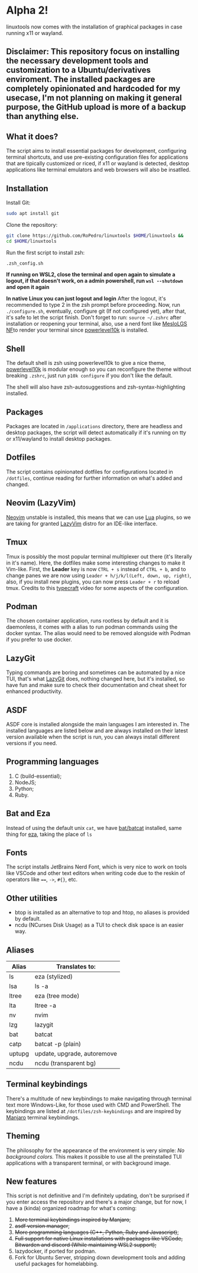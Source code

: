 # Alpha 2!
linuxtools now comes with the installation of graphical packages in case running x11 or wayland.

## Disclaimer: This repository focus on installing the necessary development tools and customization to a Ubuntu/derivatives enviroment. The installed packages are **completely opinionated and hardcoded for my usecase**, I'm not planning on making  it general purpose, the GitHub upload is more of a backup than anything else.

## What it does?
The script aims to install essential packages for development, configuring terminal shortcuts, and use pre-existing configuration files for applications that are tipically customized or riced, if x11 or wayland is detected, desktop applications like terminal emulators and web browsers will also be insatlled.

## Installation
Install Git:
```bash
sudo apt install git
```

Clone the repository:
```bash
git clone https://github.com/RoPedro/linuxtools $HOME/linuxtools &&
cd $HOME/linuxtools
```

Run the first script to install zsh:
```bash
.zsh_config.sh
```

**If running on WSL2, close the terminal and open again to simulate a logout, if that doesn't work, on a admin powershell, run `wsl --shutdown` and open it again**

**In native Linux you can just logout and login**
After the logout, it's recommended to type 2 in the zsh prompt before proceeding. Now, run `./configure.sh`, eventually, configure git (If not configured yet), after that, it's safe to let the script finish.
Don't forget to run: `source ~/.zshrc` after installation or reopening your terminal, also, use a nerd font like [MesloLGS NF](https://github.com/romkatv/powerlevel10k/blob/master/font.md)to render your terminal since [powerlevel10k](https://github.com/romkatv/powerlevel10k) is installed.

## Shell
The default shell is zsh using powerlevel10k to give a nice theme, [powerlevel10k](https://github.com/romkatv/powerlevel10k) is modular enough so you can reconfigure the theme without breaking `.zshrc`, just run `p10k configure` if you don't like the default.

The shell will also have zsh-autosuggestions and zsh-syntax-highlighting installed.

## Packages
Packages are located in `/applications` directory, there are headless and desktop packages, the script will detect automatically if it's running on tty or x11/wayland to install desktop packages.

## Dotfiles
The script contains opinionated dotfiles for configurations located in `/dotfiles`, continue reading for further information on what's added and changed.

## Neovim (LazyVim)
[Neovim](https://github.com/neovim/neovim) unstable is installed, this means that we can use [Lua](https://www.lua.org/) plugins, so we are taking for granted [LazyVim](https://github.com/LazyVim/LazyVim) distro for an IDE-like interface.

## Tmux
Tmux is possibly the most popular terminal multiplexer out there (it's literally in it's name). Here, the dotfiles make some interesting changes to make it Vim-like. First, the **Leader** key is now `CTRL + s` instead of `CTRL + b`, and to change panes we are now using `Leader + h/j/k/l(Left, down, up, right)`, also, if you install new plugins, you can now press `Leader + r` to reload tmux. Credits to this [typecraft](https://youtu.be/H70lULWJeig) video for some aspects of the configuration.

## Podman
The chosen container application, runs rootless by default and it is daemonless, it comes with a alias to run podman commands using the docker syntax. The alias would need to be removed alongside with Podman if you prefer to use docker.

## LazyGit
Typing commands are boring and sometimes can be automated by a nice TUI, that's what [LazyGit](https://github.com/jesseduffield/lazygit) does, nothing changed here, but it's installed, so have fun and make sure to check their documentation and cheat sheet for enhanced productivity.

## ASDF
ASDF core is installed alongside the main languages I am interested in. The installed languages are listed below and are always installed on their latest version available when the script is run, you can always install different versions if you need.

## Programming languages
1. C (build-essential);
2. NodeJS;
3. Python;
4. Ruby.

## Bat and Eza
Instead of using the default unix `cat`, we have [bat/batcat](https://github.com/sharkdp/bat) installed, same thing for [eza](https://github.com/eza-community/eza), taking the place of `ls`

## Fonts
The script installs JetBrains Nerd Font, which is very nice to work on tools like VSCode and other text editors when writing code due to the reskin of operators like `==`, `->`, `#{}`, etc.

## Other utilities
- btop is installed as an alternative to top and htop, no aliases is provided by default.
- ncdu (NCurses Disk Usage) as a TUI to check disk space is an easier way.

## Aliases
| Alias    | Translates to:              |
|----------|-----------------------------|
| ls       | eza (stylized)              |
| lsa      | ls -a                       |
| ltree    | eza (tree mode)             |
| lta      | ltree -a                    |
| nv       | nvim                        |
| lzg      | lazygit                     |
| bat      | batcat                      |
| catp     | batcat -p (plain)           |
| uptupg   | update, upgrade, autoremove |
| ncdu     | ncdu (transparent bg)       |

## Terminal keybindings
There's a multitude of new keybindings to make navigating through terminal text more Windows-Like, for those used with CMD and PowerShell. The keybindings are listed at `/dotfiles/zsh-keybindings` and are inspired by [Manjaro](https://manjaro.org/) terminal keybindings.

## Theming
The philosophy for the appearance of the environment is very simple: *No background colors.* This makes it possible to use all the preinstalled TUI applications with a transparent terminal, or with background image.

## New features
This script is not definitive and I'm definitely updating, don't be surprised if you enter access the repository and there's a major change, but for now, I have a (kinda) organized roadmap for what's coming:

1. ~~More terminal keybindings inspired by Manjaro~~;
2. ~~asdf version manager~~;
3. ~~More programming languages (C++, Python, Ruby and Javascript)~~;
4. ~~Full support for native Linux installations with packages like VSCode, Bitwarden and discord (While maintaining WSL2 support);~~
5. lazydocker, if ported for podman.
6. Fork for Ubuntu Server, stripping down development tools and adding useful packages for homelabbing.
